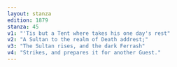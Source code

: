 ```yaml
---
layout: stanza
edition: 1879
stanza: 45
v1: "'Tis but a Tent where takes his one day's rest"
v2: "A Sultan to the realm of Death addrest;"
v3: "The Sultan rises, and the dark Ferrash"
v4: "Strikes, and prepares it for another Guest."
---
```

